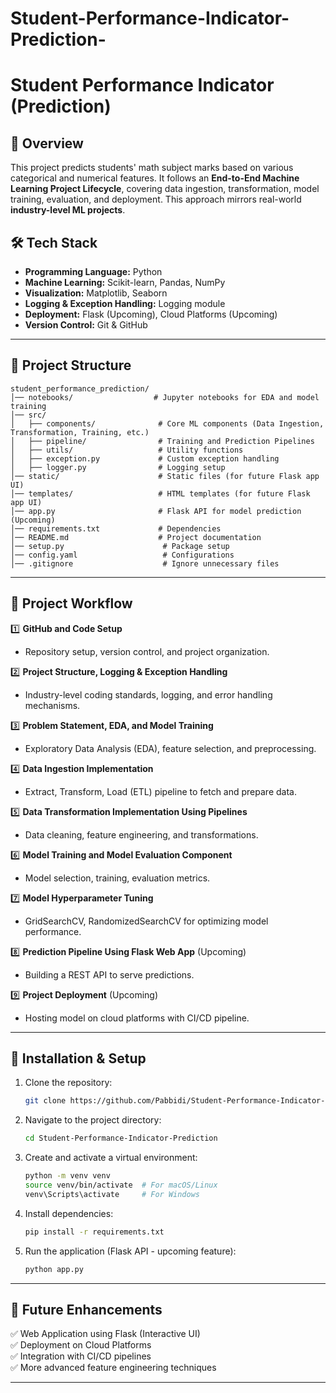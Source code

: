 # Student-Performance-Indicator-Prediction-
# Student Performance Indicator (Prediction)

## 📌 Overview
This project predicts students' math subject marks based on various categorical and numerical features. It follows an **End-to-End Machine Learning Project Lifecycle**, covering data ingestion, transformation, model training, evaluation, and deployment. This approach mirrors real-world **industry-level ML projects**.

## 🛠 Tech Stack
- **Programming Language:** Python
- **Machine Learning:** Scikit-learn, Pandas, NumPy
- **Visualization:** Matplotlib, Seaborn
- **Logging & Exception Handling:** Logging module
- **Deployment:** Flask (Upcoming), Cloud Platforms (Upcoming)
- **Version Control:** Git & GitHub

---

## 📂 Project Structure
```
student_performance_prediction/
│── notebooks/                  # Jupyter notebooks for EDA and model training
│── src/
│   ├── components/              # Core ML components (Data Ingestion, Transformation, Training, etc.)
│   ├── pipeline/                # Training and Prediction Pipelines
│   ├── utils/                   # Utility functions
│   ├── exception.py             # Custom exception handling
│   ├── logger.py                # Logging setup
│── static/                      # Static files (for future Flask app UI)
│── templates/                   # HTML templates (for future Flask app UI)
│── app.py                       # Flask API for model prediction (Upcoming)
│── requirements.txt             # Dependencies
│── README.md                    # Project documentation
│── setup.py                      # Package setup
│── config.yaml                   # Configurations
│── .gitignore                    # Ignore unnecessary files
```

---

## 🚀 Project Workflow

1️⃣ **GitHub and Code Setup**
   - Repository setup, version control, and project organization.

2️⃣ **Project Structure, Logging & Exception Handling**
   - Industry-level coding standards, logging, and error handling mechanisms.

3️⃣ **Problem Statement, EDA, and Model Training**
   - Exploratory Data Analysis (EDA), feature selection, and preprocessing.

4️⃣ **Data Ingestion Implementation**
   - Extract, Transform, Load (ETL) pipeline to fetch and prepare data.

5️⃣ **Data Transformation Implementation Using Pipelines**
   - Data cleaning, feature engineering, and transformations.

6️⃣ **Model Training and Model Evaluation Component**
   - Model selection, training, evaluation metrics.

7️⃣ **Model Hyperparameter Tuning**
   - GridSearchCV, RandomizedSearchCV for optimizing model performance.

8️⃣ **Prediction Pipeline Using Flask Web App** (Upcoming)
   - Building a REST API to serve predictions.

9️⃣ **Project Deployment** (Upcoming)
   - Hosting model on cloud platforms with CI/CD pipeline.

---

## 🔧 Installation & Setup
1. Clone the repository:
   ```sh
   git clone https://github.com/Pabbidi/Student-Performance-Indicator-Prediction.git
   ```
2. Navigate to the project directory:
   ```sh
   cd Student-Performance-Indicator-Prediction
   ```
3. Create and activate a virtual environment:
   ```sh
   python -m venv venv
   source venv/bin/activate  # For macOS/Linux
   venv\Scripts\activate     # For Windows
   ```
4. Install dependencies:
   ```sh
   pip install -r requirements.txt
   ```
5. Run the application (Flask API - upcoming feature):
   ```sh
   python app.py
   ```

---

## 📢 Future Enhancements
✅ Web Application using Flask (Interactive UI)  
✅ Deployment on Cloud Platforms  
✅ Integration with CI/CD pipelines  
✅ More advanced feature engineering techniques  

---


